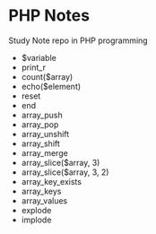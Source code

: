 # PHP Notes
Study Note repo in PHP programming

- $variable
- print_r 
- count($array)
- echo($element) 
- reset
- end
- array_push
- array_pop
- array_unshift
- array_shift
- array_merge
- array_slice($array, 3)
- array_slice($array, 3, 2)
- array_key_exists
- array_keys
- array_values
- explode 
- implode

